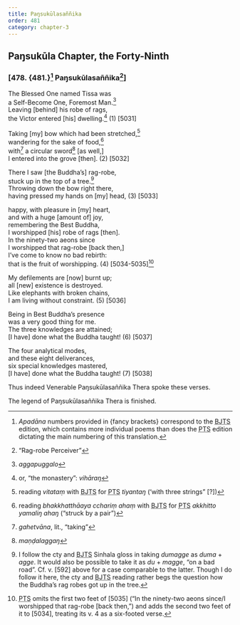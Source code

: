 ```yaml
---
title: Paŋsukūlasaññika
order: 481
category: chapter-3
---
```


## Paŋsukūla Chapter, the Forty-Ninth

### \[478. {481.}[^1] Paŋsukūlasaññika[^2]\]

The Blessed One named Tissa was  
a Self-Become One, Foremost Man.[^3]  
Leaving \[behind\] his robe of rags,  
the Victor entered \[his\] dwelling.[^4] (1) \[5031\]

Taking \[my\] bow which had been stretched,[^5]  
wandering for the sake of food,[^6]  
with[^7] a circular sword[^8] \[as well,\]  
I entered into the grove \[then\]. (2) \[5032\]

There I saw \[the Buddha’s\] rag-robe,  
stuck up in the top of a tree.[^9]  
Throwing down the bow right there,  
having pressed my hands on \[my\] head, (3) \[5033\]

happy, with pleasure in \[my\] heart,  
and with a huge \[amount of\] joy,  
remembering the Best Buddha,  
I worshipped \[his\] robe of rags \[then\].  
In the ninety-two aeons since  
I worshipped that rag-robe \[back then,\]  
I’ve come to know no bad rebirth:  
that is the fruit of worshipping. (4) \[5034-5035\][^10]

My defilements are \[now\] burnt up;  
all \[new\] existence is destroyed.  
Like elephants with broken chains,  
I am living without constraint. (5) \[5036\]

Being in Best Buddha’s presence  
was a very good thing for me.  
The three knowledges are attained;  
\[I have\] done what the Buddha taught! (6) \[5037\]

The four analytical modes,  
and these eight deliverances,  
six special knowledges mastered,  
\[I have\] done what the Buddha taught! (7) \[5038\]

Thus indeed Venerable Paŋsukūlasaññika Thera spoke these verses.

The legend of Paŋsukūlasaññika Thera is finished.

[^1]: *Apadāna* numbers provided in {fancy brackets} correspond to the <abbr title="Buddha Jayanthi Tripitaka Series">BJTS</abbr> edition, which contains more individual poems than does the <abbr title="Pali Text Society">PTS</abbr> edition dictating the main numbering of this translation.

[^2]: “Rag-robe Perceiver”

[^3]: *aggapuggalo*

[^4]: or, “the monastery”: *vihāraŋ*

[^5]: reading *vitataṃ* with <abbr title="Buddha Jayanthi Tripitaka Series">BJTS</abbr> for <abbr title="Pali Text Society">PTS</abbr> *tiyantaŋ* (‘with three strings” \[?\])

[^6]: reading *bhakkhatthāaya <span class="diacritics" data-state="on">c</span><span class="no-diacritics" data-state="off">ch</span>ariṃ ahaṃ* with <abbr title="Buddha Jayanthi Tripitaka Series">BJTS</abbr> for <abbr title="Pali Text Society">PTS</abbr> *akkhitto yamaliŋ ahaŋ* (“struck by a pair”)

[^7]: *gahetvāna*, lit., “taking”

[^8]: *maṇḍalaggaŋ*

[^9]: I follow the cty and <abbr title="Buddha Jayanthi Tripitaka Series">BJTS</abbr> Sinhala gloss in taking *dumagge* as *duma* + *agge*. It would also be possible to take it as *du* + *magge*, “on a bad road”. Cf. v. \[592\] above for a case comparable to the latter. Though I do follow it here, the cty and <abbr title="Buddha Jayanthi Tripitaka Series">BJTS</abbr> reading rather begs the question how the Buddha’s rag robes got up in the tree.

[^10]: <abbr title="Pali Text Society">PTS</abbr> omits the first two feet of \[5035\] (“In the ninety-two aeons since/I worshipped that rag-robe \[back then,”) and adds the second two feet of it to \[5034\], treating its v. 4 as a six-footed verse.
